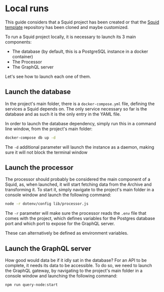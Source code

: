 # Local runs

This guide considers that a Squid project has been created or that the [Squid template](https://github.com/subsquid/squid-template) repository has been cloned and maybe customized.

To run a Squid project locally, it is necessary to launch its 3 main components:

* The database (by default, this is a PostgreSQL instance in a docker container)
* The Processor
* The GraphQL server

Let's see how to launch each one of them.

## Launch the database

In the project's main folder, there is a `docker-compose.yml` file, defining the services a Squid depends on. The only service necessary so far is the database and as such it is the only entry in the YAML file.

In order to launch the database dependency, simply run this in a command line window, from the project's main folder:

```bash
docker-compose db up -d
```

The `-d` additional parameter will launch the instance as a daemon, making sure it will not block the terminal window

## Launch the processor

The processor should probably be considered the main component of a Squid, as, when launched, it will start fetching data from the Archive and transforming it. To start it, simply navigate to the project's main folder in a console window and launch the following command:

```bash
node -r dotenv/config lib/processor.js
```

The `-r` parameter will make sure the processor reads the `.env` file that comes with the project, which defines variables for the Postgres database port and which port to expose for the GraphQL server.

These can alternatively be defined as environment variables.

## Launch the GraphQL server

How good would data be if it idly sat in the database? For an API to be complete, it needs its data to be accessible. To do so, we need to launch the GraphQL gateway, by navigating to the project's main folder in a console window and launching the following command:

```bash
npm run query-node:start
```
